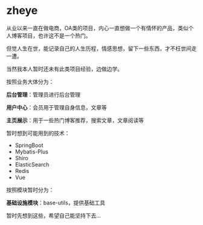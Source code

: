 # zheye

从业以来一直在做电商，OA类的项目，内心一直想做一个有情怀的产品，类似个人博客项目，也许这不是一个热门。

但觉人生在世，能记录自己的人生历程，情感思想，留下一些东西，才不枉世间走一遭。

当然我本人暂时还未有此类项目经验，边做边学。

按照业务大体分为：

**后台管理**：管理员进行后台管理

**用户中心**：会员用于管理自身信息，文章等

**主页展示**：用于一些热门博客推荐，搜索文章，文章阅读等

暂时想到可能用到的技术：

- SpringBoot
- Mybatis-Plus
- Shiro
- ElasticSearch
- Redis
- Vue

按照模块暂时分为：

**基础设施模块**：base-utils，提供基础工具

暂时先想到这些，希望自己能坚持下去...



